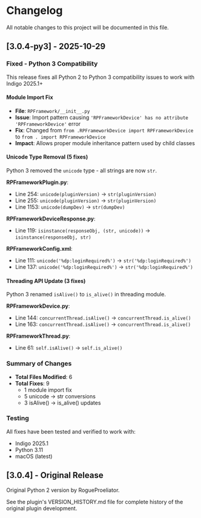 # Changelog

All notable changes to this project will be documented in this file.

## [3.0.4-py3] - 2025-10-29

### Fixed - Python 3 Compatibility

This release fixes all Python 2 to Python 3 compatibility issues to work with Indigo 2025.1+

#### Module Import Fix
- **File**: `RPFramework/__init__.py`
- **Issue**: Import pattern causing `'RPFrameworkDevice' has no attribute 'RPFrameworkDevice'` error
- **Fix**: Changed from `from .RPFrameworkDevice import RPFrameworkDevice` to `from . import RPFrameworkDevice`
- **Impact**: Allows proper module inheritance pattern used by child classes

#### Unicode Type Removal (5 fixes)
Python 3 removed the `unicode` type - all strings are now `str`.

**RPFrameworkPlugin.py**:
- Line 254: `unicode(pluginVersion)` → `str(pluginVersion)`
- Line 255: `unicode(pluginVersion)` → `str(pluginVersion)`
- Line 1153: `unicode(dumpDev)` → `str(dumpDev)`

**RPFrameworkDeviceResponse.py**:
- Line 119: `isinstance(responseObj, (str, unicode))` → `isinstance(responseObj, str)`

**RPFrameworkConfig.xml**:
- Line 111: `unicode('%dp:loginRequired%')` → `str('%dp:loginRequired%')`
- Line 137: `unicode('%dp:loginRequired%')` → `str('%dp:loginRequired%')`

#### Threading API Update (3 fixes)
Python 3 renamed `isAlive()` to `is_alive()` in threading module.

**RPFrameworkDevice.py**:
- Line 144: `concurrentThread.isAlive()` → `concurrentThread.is_alive()`
- Line 163: `concurrentThread.isAlive()` → `concurrentThread.is_alive()`

**RPFrameworkThread.py**:
- Line 61: `self.isAlive()` → `self.is_alive()`

### Summary of Changes
- **Total Files Modified**: 6
- **Total Fixes**: 9
  - 1 module import fix
  - 5 unicode → str conversions
  - 3 isAlive() → is_alive() updates

### Testing
All fixes have been tested and verified to work with:
- Indigo 2025.1
- Python 3.11
- macOS (latest)

## [3.0.4] - Original Release

Original Python 2 version by RogueProeliator.

See the plugin's VERSION_HISTORY.md file for complete history of the original plugin development.
